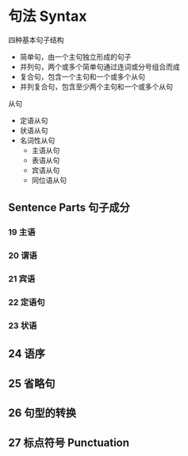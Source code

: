 # 句法 Syntax



四种基本句子结构

* 简单句，由一个主句独立形成的句子
* 并列句，两个或多个简单句通过连词或分号组合而成
* 复合句，包含一个主句和一个或多个从句
* 并列复合句，包含至少两个主句和一个或多个从句

从句
* 定语从句
* 状语从句
* 名词性从句
  - 主语从句
  - 表语从句
  - 宾语从句
  - 同位语从句





## Sentence Parts 句子成分


### 19 主语






### 20 谓语


### 21 宾语


### 22 定语句


### 23 状语









## 24 语序


## 25 省略句


## 26 句型的转换


## 27 标点符号 Punctuation

